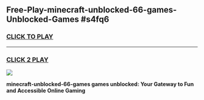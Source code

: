
## Free-Play-minecraft-unblocked-66-games-Unblocked-Games #s4fq6
<h3>
<a href="https://news.freeplayer.one?title=minecraft-unblocked-66-games&ref=8M">CLICK TO PLAY</a></h3>
<hr>

<h3>
<a href="https://news.freeplayer.one?title=minecraft-unblocked-66-games&ref=8M">CLICK 2 PLAY</a>
  
</h3>

<a href="https://news.freeplayer.one?title=minecraft-unblocked-66-games&ref=8M"><img src="https://clearcache.store/games.png"></a>


**minecraft-unblocked-66-games games unblocked: Your Gateway to Fun and Accessible Online Gaming**
